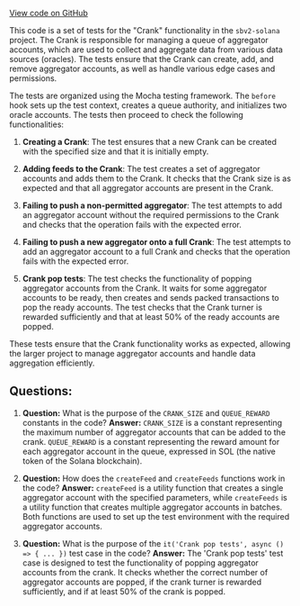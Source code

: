 [View code on GitHub](https://github.com/switchboard-xyz/sbv2-solana/blob/master/javascript/solana.js/test/crank.spec.ts)

This code is a set of tests for the "Crank" functionality in the `sbv2-solana` project. The Crank is responsible for managing a queue of aggregator accounts, which are used to collect and aggregate data from various data sources (oracles). The tests ensure that the Crank can create, add, and remove aggregator accounts, as well as handle various edge cases and permissions.

The tests are organized using the Mocha testing framework. The `before` hook sets up the test context, creates a queue authority, and initializes two oracle accounts. The tests then proceed to check the following functionalities:

1. **Creating a Crank**: The test ensures that a new Crank can be created with the specified size and that it is initially empty.

2. **Adding feeds to the Crank**: The test creates a set of aggregator accounts and adds them to the Crank. It checks that the Crank size is as expected and that all aggregator accounts are present in the Crank.

3. **Failing to push a non-permitted aggregator**: The test attempts to add an aggregator account without the required permissions to the Crank and checks that the operation fails with the expected error.

4. **Failing to push a new aggregator onto a full Crank**: The test attempts to add an aggregator account to a full Crank and checks that the operation fails with the expected error.

5. **Crank pop tests**: The test checks the functionality of popping aggregator accounts from the Crank. It waits for some aggregator accounts to be ready, then creates and sends packed transactions to pop the ready accounts. The test checks that the Crank turner is rewarded sufficiently and that at least 50% of the ready accounts are popped.

These tests ensure that the Crank functionality works as expected, allowing the larger project to manage aggregator accounts and handle data aggregation efficiently.
## Questions: 
 1. **Question:** What is the purpose of the `CRANK_SIZE` and `QUEUE_REWARD` constants in the code?
   **Answer:** `CRANK_SIZE` is a constant representing the maximum number of aggregator accounts that can be added to the crank. `QUEUE_REWARD` is a constant representing the reward amount for each aggregator account in the queue, expressed in SOL (the native token of the Solana blockchain).

2. **Question:** How does the `createFeed` and `createFeeds` functions work in the code?
   **Answer:** `createFeed` is a utility function that creates a single aggregator account with the specified parameters, while `createFeeds` is a utility function that creates multiple aggregator accounts in batches. Both functions are used to set up the test environment with the required aggregator accounts.

3. **Question:** What is the purpose of the `it('Crank pop tests', async () => { ... })` test case in the code?
   **Answer:** The 'Crank pop tests' test case is designed to test the functionality of popping aggregator accounts from the crank. It checks whether the correct number of aggregator accounts are popped, if the crank turner is rewarded sufficiently, and if at least 50% of the crank is popped.